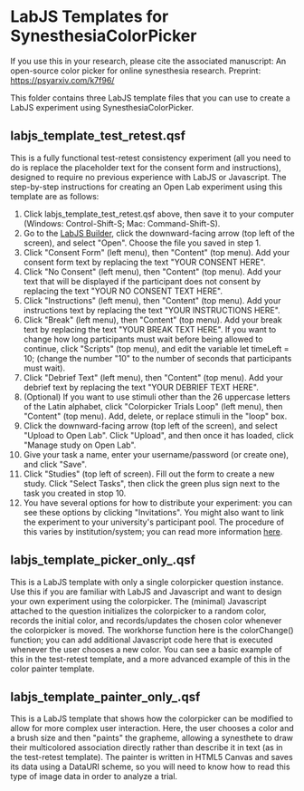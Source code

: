 # LabJS Templates for SynesthesiaColorPicker

If you use this in your research, please cite the associated manuscript:
An open-source color picker for online synesthesia research. Preprint: https://psyarxiv.com/k7f96/

This folder contains three LabJS template files that you can use to create a LabJS experiment using SynesthesiaColorPicker.

## labjs_template_test_retest.qsf
This is a fully functional test-retest consistency experiment (all you need to do is replace the placeholder text for the consent form and instructions), designed to require no previous experience with LabJS or Javascript. The step-by-step instructions for creating an Open Lab experiment using this template are as follows:

1. Click labjs_template_test_retest.qsf above, then save it to your computer (Windows: Control-Shift-S; Mac: Command-Shift-S).
2. Go to the [LabJS Builder](https://labjs.felixhenninger.com/), click the downward-facing arrow (top left of the screen), and select "Open". Choose the file you saved in step 1.
3. Click "Consent Form" (left menu), then "Content" (top menu). Add your consent form text by replacing the text "YOUR CONSENT HERE".
4. Click "No Consent" (left menu), then "Content" (top menu). Add your text that will be displayed if the participant does not consent by replacing the text "YOUR NO CONSENT TEXT HERE".
5. Click "Instructions" (left menu), then "Content" (top menu). Add your instructions text by replacing the text "YOUR INSTRUCTIONS HERE".
6. Click "Break" (left menu), then "Content" (top menu). Add your break text by replacing the text "YOUR BREAK TEXT HERE". If you want to change how long participants must wait before being allowed to continue, click "Scripts" (top menu), and edit the variable let timeLeft = 10; (change the number "10" to the number of seconds that participants must wait).
7. Click "Debrief Text" (left menu), then "Content" (top menu). Add your debrief text by replacing the text "YOUR DEBRIEF TEXT HERE".
8. (Optional) If you want to use stimuli other than the 26 uppercase letters of the Latin alphabet, click "Colorpicker Trials Loop" (left menu), then "Content" (top menu). Add, delete, or replace stimuli in the "loop" box.
9. Click the downward-facing arrow (top left of the screen), and select "Upload to Open Lab". Click "Upload", and then once it has loaded, click "Manage study on Open Lab".
10. Give your task a name, enter your username/password (or create one), and click "Save".
11. Click "Studies" (top left of screen). Fill out the form to create a new study. Click "Select Tasks", then click the green plus sign next to the task you created in stop 10.
12. You have several options for how to distribute your experiment: you can see these options by clicking "Invitations". You might also want to link the experiment to your university's participant pool. The procedure of this varies by institution/system; you can read more information [here](https://open-lab.online/docs/project#integration).

## labjs_template_picker_only_.qsf

This is a LabJS template with only a single colorpicker question instance. Use this if you are familiar with LabJS and Javascript and want to design your own experiment using the colorpicker. The (minimal) Javascript attached to the question initializes the colorpicker to a random color, records the initial color, and records/updates the chosen color whenever the colorpicker is moved. The workhorse function here is the colorChange() function; you can add additional Javascript code here that is executed whenever the user chooses a new color. You can see a basic example of this in the test-retest template, and a more advanced example of this in the color painter template.

## labjs_template_painter_only_.qsf

This is a LabJS template that shows how the colorpicker can be modified to allow for more complex user interaction. Here, the user chooses a color and a brush size and then "paints" the grapheme, allowing a synesthete to draw their multicolored association directly rather than describe it in text (as in the test-retest template). The painter is written in HTML5 Canvas and saves its data using a DataURI scheme, so you will need to know how to read this type of image data in order to analyze a trial. 